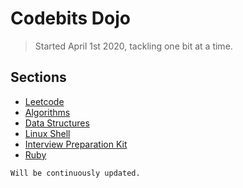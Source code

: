 # Codebits Dojo

> Started April 1st 2020, tackling one bit at a time.

## Sections
- [Leetcode](/leetcode)
- [Algorithms](/algorithms)
- [Data Structures](/data-structures)
- [Linux Shell](/linux-shell)
- [Interview Preparation Kit](/interview-preparation-kit)
- [Ruby](/ruby)

```Will be continuously updated.```
